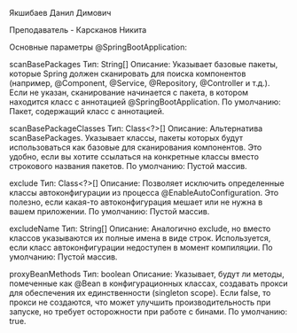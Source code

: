 Якшибаев Данил Димович

Преподаватель - Карсканов Никита

Основные параметры @SpringBootApplication:

scanBasePackages Тип: String[] Описание: Указывает базовые пакеты, которые Spring должен сканировать для поиска компонентов (например, @Component, @Service, @Repository, @Controller и т.д.). Если не указан, сканирование начинается с пакета, в котором находится класс с аннотацией @SpringBootApplication. По умолчанию: Пакет, содержащий класс с аннотацией.

scanBasePackageClasses Тип: Class<?>[] Описание: Альтернатива scanBasePackages. Указывает классы, пакеты которых будут использоваться как базовые для сканирования компонентов. Это удобно, если вы хотите ссылаться на конкретные классы вместо строкового названия пакетов. По умолчанию: Пустой массив.

exclude Тип: Class<?>[] Описание: Позволяет исключить определенные классы автоконфигурации из процесса @EnableAutoConfiguration. Это полезно, если какая-то автоконфигурация мешает или не нужна в вашем приложении. По умолчанию: Пустой массив.

excludeName Тип: String[] Описание: Аналогично exclude, но вместо классов указываются их полные имена в виде строк. Используется, если класс автоконфигурации недоступен в момент компиляции. По умолчанию: Пустой массив.

proxyBeanMethods Тип: boolean Описание: Указывает, будут ли методы, помеченные как @Bean в конфигурационных классах, создавать прокси для обеспечения их единственности (singleton scope). Если false, то прокси не создаются, что может улучшить производительность при запуске, но требует осторожности при работе с бинами. По умолчанию: true.
